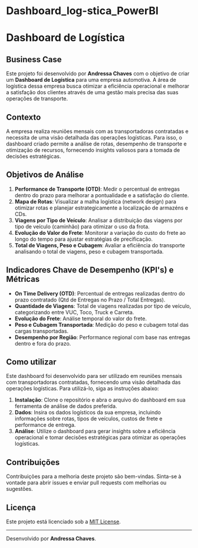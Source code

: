 # Dashboard_log-stica_PowerBI
# Dashboard de Logística

## Business Case

Este projeto foi desenvolvido por **Andressa Chaves** com o objetivo de criar um **Dashboard de Logística** para uma empresa automotiva. A área de logística dessa empresa busca otimizar a eficiência operacional e melhorar a satisfação dos clientes através de uma gestão mais precisa das suas operações de transporte.

## Contexto

A empresa realiza reuniões mensais com as transportadoras contratadas e necessita de uma visão detalhada das operações logísticas. Para isso, o dashboard criado permite a análise de rotas, desempenho de transporte e otimização de recursos, fornecendo insights valiosos para a tomada de decisões estratégicas.

## Objetivos de Análise

1. **Performance de Transporte (OTD)**: Medir o percentual de entregas dentro do prazo para melhorar a pontualidade e a satisfação do cliente.
2. **Mapa de Rotas**: Visualizar a malha logística (network design) para otimizar rotas e planejar estrategicamente a localização de armazéns e CDs.
3. **Viagens por Tipo de Veículo**: Analisar a distribuição das viagens por tipo de veículo (caminhão) para otimizar o uso da frota.
4. **Evolução do Valor do Frete**: Monitorar a variação do custo do frete ao longo do tempo para ajustar estratégias de precificação.
5. **Total de Viagens, Peso e Cubagem**: Avaliar a eficiência do transporte analisando o total de viagens, peso e cubagem transportada.

## Indicadores Chave de Desempenho (KPI's) e Métricas

- **On Time Delivery (OTD)**: Percentual de entregas realizadas dentro do prazo contratado (Qtd de Entregas no Prazo / Total Entregas).
- **Quantidade de Viagens**: Total de viagens realizadas por tipo de veículo, categorizando entre VUC, Toco, Truck e Carreta.
- **Evolução do Frete**: Análise temporal do valor do frete.
- **Peso e Cubagem Transportada**: Medição do peso e cubagem total das cargas transportadas.
- **Desempenho por Região**: Performance regional com base nas entregas dentro e fora do prazo.

## Como utilizar

Este dashboard foi desenvolvido para ser utilizado em reuniões mensais com transportadoras contratadas, fornecendo uma visão detalhada das operações logísticas. Para utilizá-lo, siga as instruções abaixo:

1. **Instalação**: Clone o repositório e abra o arquivo do dashboard em sua ferramenta de análise de dados preferida.
2. **Dados**: Insira os dados logísticos da sua empresa, incluindo informações sobre rotas, tipos de veículos, custos de frete e performance de entrega.
3. **Análise**: Utilize o dashboard para gerar insights sobre a eficiência operacional e tomar decisões estratégicas para otimizar as operações logísticas.

## Contribuições

Contribuições para a melhoria deste projeto são bem-vindas. Sinta-se à vontade para abrir issues e enviar pull requests com melhorias ou sugestões.

## Licença

Este projeto está licenciado sob a [MIT License](LICENSE).

---

Desenvolvido por **Andressa Chaves**.

